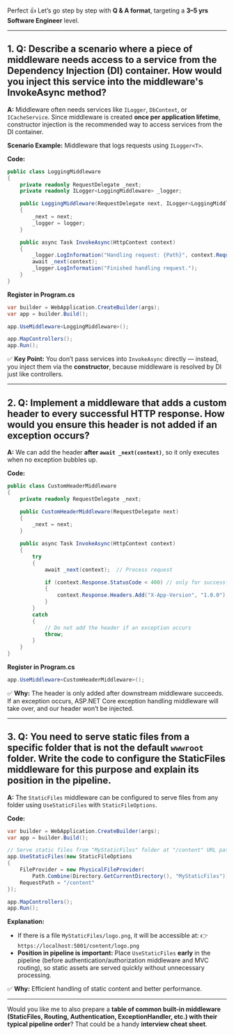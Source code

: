 Perfect 👍 Let’s go step by step with **Q & A format**, targeting a **3–5 yrs Software Engineer** level.

---

## **1. Q: Describe a scenario where a piece of middleware needs access to a service from the Dependency Injection (DI) container. How would you inject this service into the middleware's InvokeAsync method?**

**A:**
Middleware often needs services like `ILogger`, `DbContext`, or `ICacheService`. Since middleware is created **once per application lifetime**, constructor injection is the recommended way to access services from the DI container.

**Scenario Example:** Middleware that logs requests using `ILogger<T>`.

**Code:**

```csharp
public class LoggingMiddleware
{
    private readonly RequestDelegate _next;
    private readonly ILogger<LoggingMiddleware> _logger;

    public LoggingMiddleware(RequestDelegate next, ILogger<LoggingMiddleware> logger)
    {
        _next = next;
        _logger = logger;
    }

    public async Task InvokeAsync(HttpContext context)
    {
        _logger.LogInformation("Handling request: {Path}", context.Request.Path);
        await _next(context);
        _logger.LogInformation("Finished handling request.");
    }
}
```

**Register in Program.cs**

```csharp
var builder = WebApplication.CreateBuilder(args);
var app = builder.Build();

app.UseMiddleware<LoggingMiddleware>();

app.MapControllers();
app.Run();
```

✅ **Key Point:** You don’t pass services into `InvokeAsync` directly — instead, you inject them via the **constructor**, because middleware is resolved by DI just like controllers.

---

## **2. Q: Implement a middleware that adds a custom header to every successful HTTP response. How would you ensure this header is not added if an exception occurs?**

**A:**
We can add the header **after `await _next(context)`**, so it only executes when no exception bubbles up.

**Code:**

```csharp
public class CustomHeaderMiddleware
{
    private readonly RequestDelegate _next;

    public CustomHeaderMiddleware(RequestDelegate next)
    {
        _next = next;
    }

    public async Task InvokeAsync(HttpContext context)
    {
        try
        {
            await _next(context);  // Process request

            if (context.Response.StatusCode < 400) // only for successful responses
            {
                context.Response.Headers.Add("X-App-Version", "1.0.0");
            }
        }
        catch
        {
            // Do not add the header if an exception occurs
            throw;
        }
    }
}
```

**Register in Program.cs**

```csharp
app.UseMiddleware<CustomHeaderMiddleware>();
```

✅ **Why:** The header is only added after downstream middleware succeeds. If an exception occurs, ASP.NET Core exception handling middleware will take over, and our header won’t be injected.

---

## **3. Q: You need to serve static files from a specific folder that is not the default `wwwroot` folder. Write the code to configure the StaticFiles middleware for this purpose and explain its position in the pipeline.**

**A:**
The `StaticFiles` middleware can be configured to serve files from any folder using `UseStaticFiles` with `StaticFileOptions`.

**Code:**

```csharp
var builder = WebApplication.CreateBuilder(args);
var app = builder.Build();

// Serve static files from "MyStaticFiles" folder at "/content" URL path
app.UseStaticFiles(new StaticFileOptions
{
    FileProvider = new PhysicalFileProvider(
        Path.Combine(Directory.GetCurrentDirectory(), "MyStaticFiles")),
    RequestPath = "/content"
});

app.MapControllers();
app.Run();
```

**Explanation:**

* If there is a file `MyStaticFiles/logo.png`, it will be accessible at:
  👉 `https://localhost:5001/content/logo.png`
* **Position in pipeline is important:** Place `UseStaticFiles` **early** in the pipeline (before authentication/authorization middleware and MVC routing), so static assets are served quickly without unnecessary processing.

✅ **Why:** Efficient handling of static content and better performance.

---

Would you like me to also prepare a **table of common built-in middleware (StaticFiles, Routing, Authentication, ExceptionHandler, etc.) with their typical pipeline order**? That could be a handy **interview cheat sheet**.
